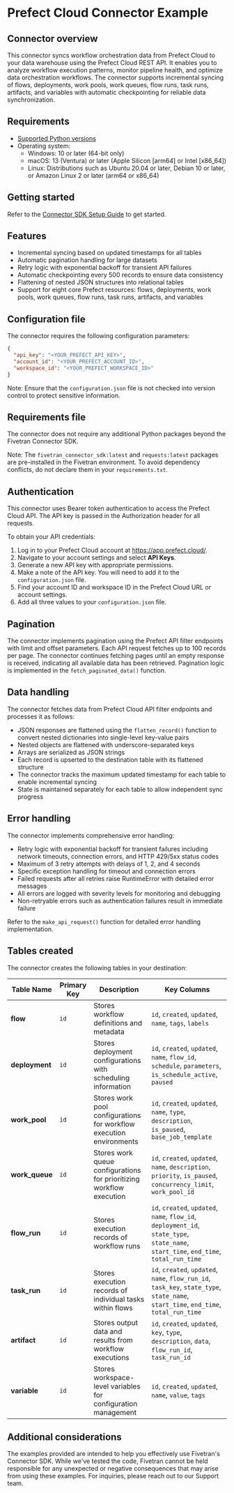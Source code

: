 # Prefect Cloud Connector Example

## Connector overview

This connector syncs workflow orchestration data from Prefect Cloud to your data warehouse using the Prefect Cloud REST API. It enables you to analyze workflow execution patterns, monitor pipeline health, and optimize data orchestration workflows. The connector supports incremental syncing of flows, deployments, work pools, work queues, flow runs, task runs, artifacts, and variables with automatic checkpointing for reliable data synchronization.

## Requirements

- [Supported Python versions](https://github.com/fivetran/fivetran_connector_sdk/blob/main/README.md#requirements)
- Operating system:
  - Windows: 10 or later (64-bit only)
  - macOS: 13 (Ventura) or later (Apple Silicon [arm64] or Intel [x86_64])
  - Linux: Distributions such as Ubuntu 20.04 or later, Debian 10 or later, or Amazon Linux 2 or later (arm64 or x86_64)

## Getting started

Refer to the [Connector SDK Setup Guide](https://fivetran.com/docs/connectors/connector-sdk/setup-guide) to get started.

## Features

- Incremental syncing based on updated timestamps for all tables
- Automatic pagination handling for large datasets
- Retry logic with exponential backoff for transient API failures
- Automatic checkpointing every 500 records to ensure data consistency
- Flattening of nested JSON structures into relational tables
- Support for eight core Prefect resources: flows, deployments, work pools, work queues, flow runs, task runs, artifacts, and variables

## Configuration file

The connector requires the following configuration parameters:

```json
{
  "api_key": "<YOUR_PREFECT_API_KEY>",
  "account_id": "<YOUR_PREFECT_ACCOUNT_ID>",
  "workspace_id": "<YOUR_PREFECT_WORKSPACE_ID>"
}
```

Note: Ensure that the `configuration.json` file is not checked into version control to protect sensitive information.

## Requirements file

The connector does not require any additional Python packages beyond the Fivetran Connector SDK.

Note: The `fivetran_connector_sdk:latest` and `requests:latest` packages are pre-installed in the Fivetran environment. To avoid dependency conflicts, do not declare them in your `requirements.txt`.

## Authentication

This connector uses Bearer token authentication to access the Prefect Cloud API. The API key is passed in the Authorization header for all requests.

To obtain your API credentials:

1. Log in to your Prefect Cloud account at https://app.prefect.cloud/.
2. Navigate to your account settings and select **API Keys**.
3. Generate a new API key with appropriate permissions.
4. Make a note of the API key. You will need to add it to the `configuration.json` file.
5. Find your account ID and workspace ID in the Prefect Cloud URL or account settings.
6. Add all three values to your `configuration.json` file.

## Pagination

The connector implements pagination using the Prefect API filter endpoints with limit and offset parameters. Each API request fetches up to 100 records per page. The connector continues fetching pages until an empty response is received, indicating all available data has been retrieved. Pagination logic is implemented in the `fetch_paginated_data()` function.

## Data handling

The connector fetches data from Prefect Cloud API filter endpoints and processes it as follows:

- JSON responses are flattened using the `flatten_record()` function to convert nested dictionaries into single-level key-value pairs
- Nested objects are flattened with underscore-separated keys
- Arrays are serialized as JSON strings
- Each record is upserted to the destination table with its flattened structure
- The connector tracks the maximum updated timestamp for each table to enable incremental syncing
- State is maintained separately for each table to allow independent sync progress

## Error handling

The connector implements comprehensive error handling:

- Retry logic with exponential backoff for transient failures including network timeouts, connection errors, and HTTP 429/5xx status codes
- Maximum of 3 retry attempts with delays of 1, 2, and 4 seconds
- Specific exception handling for timeout and connection errors
- Failed requests after all retries raise RuntimeError with detailed error messages
- All errors are logged with severity levels for monitoring and debugging
- Non-retryable errors such as authentication failures result in immediate failure

Refer to the `make_api_request()` function for detailed error handling implementation.

## Tables created

The connector creates the following tables in your destination:

| Table Name       | Primary Key | Description                                                          | Key Columns                                                                                                                            |
|------------------|-------------|----------------------------------------------------------------------|----------------------------------------------------------------------------------------------------------------------------------------|
| **flow**         | `id`        | Stores workflow definitions and metadata                             | `id`, `created`, `updated`, `name`, `tags`, `labels`                                                                                   |
| **deployment**   | `id`        | Stores deployment configurations with scheduling information         | `id`, `created`, `updated`, `name`, `flow_id`, `schedule`, `parameters`, `is_schedule_active`, `paused`                                |
| **work_pool**    | `id`        | Stores work pool configurations for workflow execution environments  | `id`, `created`, `updated`, `name`, `type`, `description`, `is_paused`, `base_job_template`                                            |
| **work_queue**   | `id`        | Stores work queue configurations for prioritizing workflow execution | `id`, `created`, `updated`, `name`, `description`, `priority`, `is_paused`, `concurrency_limit`, `work_pool_id`                        |
| **flow_run**     | `id`        | Stores execution records of workflow runs                            | `id`, `created`, `updated`, `name`, `flow_id`, `deployment_id`, `state_type`, `state_name`, `start_time`, `end_time`, `total_run_time` |
| **task_run**     | `id`        | Stores execution records of individual tasks within flows            | `id`, `created`, `updated`, `name`, `flow_run_id`, `task_key`, `state_type`, `state_name`, `start_time`, `end_time`, `total_run_time`  |
| **artifact**     | `id`        | Stores output data and results from workflow executions              | `id`, `created`, `updated`, `key`, `type`, `description`, `data`, `flow_run_id`, `task_run_id`                                         |
| **variable**     | `id`        | Stores workspace-level variables for configuration management        | `id`, `created`, `updated`, `name`, `value`, `tags`                                                                                    |

## Additional considerations

The examples provided are intended to help you effectively use Fivetran's Connector SDK. While we've tested the code, Fivetran cannot be held responsible for any unexpected or negative consequences that may arise from using these examples. For inquiries, please reach out to our Support team.
